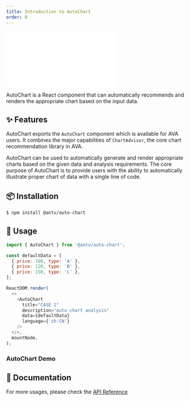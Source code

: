 ```yaml
---
title: Introduction to AutoChart
order: 0
---
```


<embed src='@/docs/common/style.md'></embed>

AutoChart is a React component that can automatically recommends and renders the appropriate chart based on the input data.


## ✨ Features

AutoChart exports the `AutoChart` component which is available for AVA users.
It combines the major capabilities of `ChartAdvisor`, the core chart recommendation library in AVA.

AutoChart can be used to automatically generate and render appropriate charts based on the given data and analysis requirements.
The core purpose of AutoChart is to provide users with the ability to automatically illustrate proper chart of data with a single line of code.


## 📦 Installation

```bash
$ npm install @antv/auto-chart
```

## 🔨 Usage


```js
import { AutoChart } from '@antv/auto-chart';

const defaultData = [
  { price: 100, type: 'A' },
  { price: 120, type: 'B' },
  { price: 150, type: 'C' },
];

ReactDOM.render(
  <>
    <AutoChart 
      title="CASE 1" 
      description="auto chart analysis" 
      data={defaultData} 
      language={'zh-CN'} 
    />
  </>,
  mountNode,
);
```


### AutoChart Demo

<playground path="components/auto-chart/demo/basic.jsx"></playground>

## 📖 Documentation

For more usages, please check the [API Reference](https://ava.antv.vision/en/docs/api/auto-chart/AutoChart)
